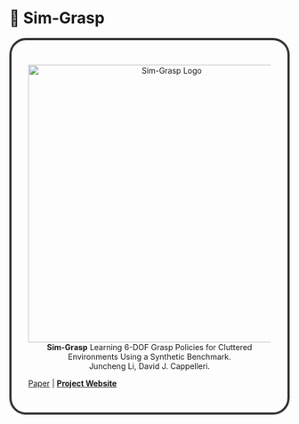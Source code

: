 # 🚀 Sim-Grasp

<div style="border: 4px solid #333; padding: 30px; border-radius: 30px;">

<p align="center">
  <img src="sim_grasp_logo.png" alt="Sim-Grasp Logo" width="500"><br>
  <strong>Sim-Grasp</strong> Learning 6-DOF Grasp Policies for Cluttered Environments Using a Synthetic Benchmark.<br>
  Juncheng Li, David J. Cappelleri.<br>
  
  <a href="https://arxiv.org/abs/2405.00841">Paper</a> | 
  <a href="https://junchengli1.github.io/Sim-Grasp-Web/"><strong>Project Website</strong></a>
</p>
